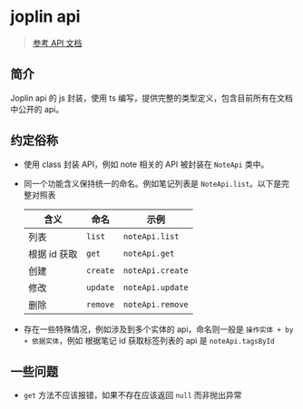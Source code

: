 # joplin api

> [参考 API 文档](https://joplinapp.org/api/)

## 简介

Joplin api 的 js 封装，使用 ts 编写，提供完整的类型定义，包含目前所有在文档中公开的 api。

## 约定俗称

- 使用 class 封装 API，例如 note 相关的 API 被封装在 `NoteApi` 类中。
- 同一个功能含义保持统一的命名。例如笔记列表是 `NoteApi.list`。以下是完整对照表

  | 含义         | 命名     | 示例             |
  | ------------ | -------- | ---------------- |
  | 列表         | `list`   | `noteApi.list`   |
  | 根据 id 获取 | `get`    | `noteApi.get`    |
  | 创建         | `create` | `noteApi.create` |
  | 修改         | `update` | `noteApi.update` |
  | 删除         | `remove` | `noteApi.remove` |

- 存在一些特殊情况，例如涉及到多个实体的 api，命名则一般是 `操作实体 + by + 依据实体`，例如 根据笔记 id 获取标签列表的 api 是 `noteApi.tagsById`

## 一些问题

- `get` 方法不应该报错，如果不存在应该返回 `null` 而非抛出异常
